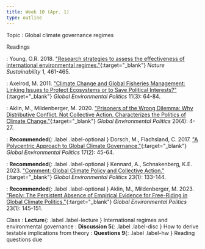 ```yaml
---
title: Week 10 (Apr. 1)
type: outline
---
```


Topic
: Global climate governance regimes

Readings

: Young, O.R. 2018. ["Research strategies to assess the effectiveness of international environmental regimes."](https://doi.org/10.1038/s41893-018-0132-y){:target="_blank"} _Nature Sustainability_ 1, 461-465.

: Axelrod, M. 2011. ["Climate Change and Global Fisheries Management: Linking Issues to Protect Ecosystems or to Save Political Interests?"](https://doi.org/10.1162/GLEP_a_00069){:target="_blank"} _Global Environmental Politics_ 11(3): 64-84.

: Aklin, M., Mildenberger, M. 2020. ["Prisoners of the Wrong Dilemma: Why Distributive Conflict, Not Collective Action, Characterizes the Politics of Climate Change."](https://doi.org/10.1162/glep_a_00578){:target="_blank"} _Global Environmental Politics_ 20(4): 4-27.

: **Recommended**{: .label .label-optional }  Dorsch, M., Flachsland, C. 2017. ["A Polycentric Approach to Global Climate Governance."](https://doi.org/10.1162/GLEP_a_00400){:target="_blank"} _Global Environmental Politics_ 17(2): 45-64.

: **Recommended**{: .label .label-optional } Kennard, A., Schnakenberg, K.E. 2023. ["Comment: Global Climate Policy and Collective Action."](https://doi.org/10.1162/glep_c_00699){:target="_blank"} _Global Environmental Politics_ 23(1): 133-144.

: **Recommended**{: .label .label-optional } Aklin, M., Mildenberger, M. 2023. ["Reply: The Persistent Absence of Empirical Evidence for Free-Riding in Global Climate Politics."](https://doi.org/10.1162/glep_c_00700){:target="_blank"} _Global Environmental Politics_ 23(1): 145-151.

Class
: **Lecture**{: .label .label-lecture } International regimes and environmental governance
: **Discussion 5**{: .label .label-disc } How to derive testable implications from theory
: **Questions 9**{: .label .label-hw } Reading questions due
